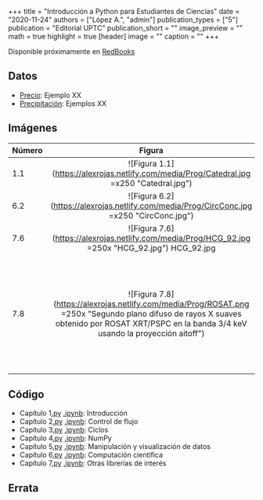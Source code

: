 +++
title = "Introducción a Python para Estudiantes de Ciencias"
date = "2020-11-24"
authors = ["López A.", "admin"]
publication_types = ["5"]
publication = "Editorial UPTC"
publication_short = ""
image_preview = ""
math = true
highlight = true
[header]
image = ""
caption = ""
+++

Disponible próximamente en [RedBooks]()

## Datos

* [Precio](https://alexrojas.netlify.com/Data/Prog/): Ejemplo XX
* [Precipitación](https://alexrojas.netlify.com/Data/Prog): Ejemplos XX

## Imágenes

Número | Figura  | Descripción
:---- | :------: | :------
1.1   |![Figura 1.1](https://alexrojas.netlify.com/media/Prog/Catedral.jpg =x250 "Catedral.jpg") | Catedral.jpg
6.2   |![Figura 6.2](https://alexrojas.netlify.com/media/Prog/CircConc.jpg =x250 "CircConc.jpg") | CircConc.jpg
7.6   |![Figura 7.6](https://alexrojas.netlify.com/media/Prog/HCG_92.jpg =250x "HCG_92.jpg") HCG_92.jpg
7.8   |![Figura 7.8](https://alexrojas.netlify.com/media/Prog/ROSAT.png =250x "Segundo plano difuso de rayos X suaves obtenido por ROSAT XRT/PSPC en la banda 3/4 keV usando la proyección aitoff") | Segundo plano difuso de rayos X suaves obtenido por ROSAT XRT/PSPC en la banda 3/4 keV usando la proyección `aitoff` y el mapa de color `plt.cm.gist_heat`

## Código

* Capítulo 1[.py](https://alexrojas.netlify.com/code/Prog/PPcap1.py) [.ipynb](https://alexrojas.netlify.com/code/Prog/PPcap1.ipynb): Introducción 
* Capítulo 2[.py](https://alexrojas.netlify.com/code/Prog/PPcap2.py) [.ipynb](https://alexrojas.netlify.com/code/Prog/PPcap2.ipynb): Control de flujo 
* Capítulo 3[.py](https://alexrojas.netlify.com/code/Prog/PPcap3.py) [.ipynb](https://alexrojas.netlify.com/code/Prog/PPcap3.ipynb): Ciclos 
* Capítulo 4[.py](https://alexrojas.netlify.com/code/Prog/PPcap4.py) [.ipynb](https://alexrojas.netlify.com/code/Prog/PPcap4.ipynb): NumPy
* Capítulo 5[.py](https://alexrojas.netlify.com/code/Prog/PPcap5.py) [.ipynb](https://alexrojas.netlify.com/code/Prog/PPcap5.ipynb): Manipulación y visualización de datos
* Capítulo 6[.py](https://alexrojas.netlify.com/code/Prog/PPcap6.py) [.ipynb](https://alexrojas.netlify.com/code/Prog/PPcap6.ipynb): Computación científica 
* Capítulo 7[.py](https://alexrojas.netlify.com/code/Prog/PPcap7.py) [.ipynb](https://alexrojas.netlify.com/code/Prog/PPcap7.ipynb): Otras librerías de interés 

## Errata



